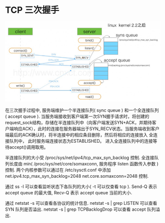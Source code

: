 # TCP 三次握手

![三次握手过程](tcp-handshake.png)

在三次握手过程中, 服务端维护一个半连接队列( sync queue ) 和一个全连接队列( accept queue ). 当服务端接收到客户端第一次SYN握手请求时，将创建的request_sock结构，存储在半连接队列中（向客户端发送SYN+ACK，并期待客户端响应ACK），此时的连接在服务器端出于SYN_RECV状态。当服务端收到客户端最后的ACK确认时，将半连接中的相应条目删除，然后将相应的连接放入 全连接队列中， 此时服务端连接状态为ESTABLISHED。 进入全连接队列中的连接等待accept()调用取用。

半连接队列的大小受 /proc/sys/net/ipv4/tcp_max_syn_backlog 控制. 全连接队列长度由 min( /proc/sys/net/core/somaxconn, 服务程序 listen 函数传入参数 )控制. 两个内核参数可以通过在 /etc/sysctl.conf 中添加 net.ipv4.tcp_max_syn_backlog=2048 net.core.somaxconn=2048 控制.

通过 ss -l 可以查看监听状态下各队列的大小( -t 可以仅查看 tcp ). Send-Q 表示 accept queue 的最大值, Recv-Q 表示 accept queue 当前的大小.

通过 netstat -s 可以查看各协议的统计信息. netstat -s | grep LISTEN 可以查看SYN 队列是否溢出. netstat -s | grep TCPBacklogDrop 可以查看 accept 队列溢出.
